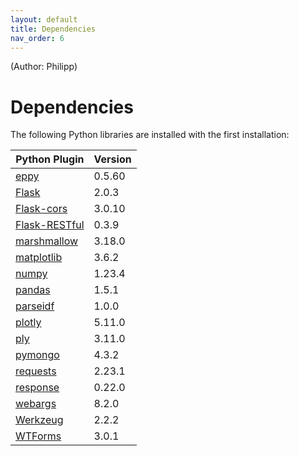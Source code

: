 ```yaml
---
layout: default
title: Dependencies
nav_order: 6
---
```

(Author: Philipp) 
# Dependencies

The following Python libraries are installed with the first installation:

|Python Plugin|Version|
|-|-|
|[eppy](https://eppy.readthedocs.io/en/master/)|0.5.60|
|[Flask](https://flask.palletsprojects.com/en/2.0.x/)|2.0.3|
|[Flask-cors](https://flask-cors.readthedocs.io/en/latest/)|3.0.10|
|[Flask-RESTful](https://flask-restful.readthedocs.io/en/latest/)|0.3.9|
|[marshmallow](https://marshmallow.readthedocs.io/en/stable/)|3.18.0|
|[matplotlib](https://matplotlib.org/stable/index.html)|3.6.2|
|[numpy](https://numpy.org/doc/stable/)|1.23.4|
|[pandas](https://pandas.pydata.org/docs/)|1.5.1|
|[parseidf](https://idf-plotter.readthedocs.io/en/latest/parseidf.html)|1.0.0|
|[plotly](https://plotly.com/python-api-reference/)|5.11.0|
|[ply](https://ply.readthedocs.io/en/latest/index.html)|3.11.0|
|[pymongo](https://pymongo.readthedocs.io/en/stable/)|4.3.2|
|[requests](https://requests.readthedocs.io/en/latest/)|2.23.1|
|[response](https://github.com/getsentry/responses/blob/master/README.rst)|0.22.0|
|[webargs](https://webargs.readthedocs.io/en/latest/)|8.2.0|
|[Werkzeug](https://werkzeug.palletsprojects.com/en/2.3.x/)|2.2.2|
|[WTForms](https://wtforms.readthedocs.io/en/3.0.x/)|3.0.1|
